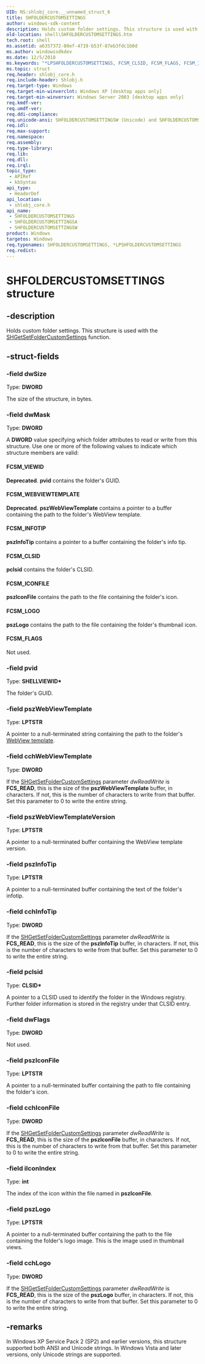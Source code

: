```yaml
---
UID: NS:shlobj_core.__unnamed_struct_6
title: SHFOLDERCUSTOMSETTINGS
author: windows-sdk-content
description: Holds custom folder settings. This structure is used with the SHGetSetFolderCustomSettings function.
old-location: shell\SHFOLDERCUSTOMSETTINGS.htm
tech.root: shell
ms.assetid: a6357372-80ef-4719-b53f-87eb3fdc1b0d
ms.author: windowssdkdev
ms.date: 12/5/2018
ms.keywords: "*LPSHFOLDERCUSTOMSETTINGS, FCSM_CLSID, FCSM_FLAGS, FCSM_ICONFILE, FCSM_INFOTIP, FCSM_LOGO, FCSM_VIEWID, FCSM_WEBVIEWTEMPLATE, LPSHFOLDERCUSTOMSETTINGS, LPSHFOLDERCUSTOMSETTINGS structure pointer [Windows Shell], SHFOLDERCUSTOMSETTINGS, SHFOLDERCUSTOMSETTINGS structure [Windows Shell], SHFOLDERCUSTOMSETTINGSA, SHFOLDERCUSTOMSETTINGSW, _win32_SHFOLDERCUSTOMSETTINGS, shell.SHFOLDERCUSTOMSETTINGS, shlobj_core/LPSHFOLDERCUSTOMSETTINGS, shlobj_core/SHFOLDERCUSTOMSETTINGS, shlobj_core/SHFOLDERCUSTOMSETTINGSA, shlobj_core/SHFOLDERCUSTOMSETTINGSW"
ms.topic: struct
req.header: shlobj_core.h
req.include-header: Shlobj.h
req.target-type: Windows
req.target-min-winverclnt: Windows XP [desktop apps only]
req.target-min-winversvr: Windows Server 2003 [desktop apps only]
req.kmdf-ver: 
req.umdf-ver: 
req.ddi-compliance: 
req.unicode-ansi: SHFOLDERCUSTOMSETTINGSW (Unicode) and SHFOLDERCUSTOMSETTINGSA (ANSI)
req.idl: 
req.max-support: 
req.namespace: 
req.assembly: 
req.type-library: 
req.lib: 
req.dll: 
req.irql: 
topic_type:
 - APIRef
 - kbSyntax
api_type:
 - HeaderDef
api_location:
 - shlobj_core.h
api_name:
 - SHFOLDERCUSTOMSETTINGS
 - SHFOLDERCUSTOMSETTINGSA
 - SHFOLDERCUSTOMSETTINGSW
product: Windows
targetos: Windows
req.typenames: SHFOLDERCUSTOMSETTINGS, *LPSHFOLDERCUSTOMSETTINGS
req.redist: 
---
```


# SHFOLDERCUSTOMSETTINGS structure


## -description


Holds custom folder settings. This structure is used with the <a href="https://msdn.microsoft.com/38b78a4b-ba68-4dff-812d-d4c7421eb202">SHGetSetFolderCustomSettings</a> function.


## -struct-fields




### -field dwSize

Type: <b>DWORD</b>

The size of the structure, in bytes.


### -field dwMask

Type: <b>DWORD</b>

A <b>DWORD</b> value specifying which folder attributes to read or write from this structure. Use one or more of the following values to indicate which structure members are valid:



#### FCSM_VIEWID

<b>Deprecated</b>. <b>pvid</b> contains the folder's GUID.



#### FCSM_WEBVIEWTEMPLATE

<b>Deprecated</b>. <b>pszWebViewTemplate</b> contains a pointer to a buffer containing the path to the folder's WebView template.



#### FCSM_INFOTIP

<b>pszInfoTip</b> contains a pointer to a buffer containing the folder's info tip.



#### FCSM_CLSID

<b>pclsid</b> contains the folder's CLSID.



#### FCSM_ICONFILE

<b>pszIconFile</b> contains the path to the file containing the folder's icon.



#### FCSM_LOGO

<b>pszLogo</b> contains the path to the file containing the folder's thumbnail icon.



#### FCSM_FLAGS

Not used.


### -field pvid

Type: <b>SHELLVIEWID*</b>

The folder's GUID.


### -field pszWebViewTemplate

Type: <b>LPTSTR</b>

A pointer to a null-terminated string containing the path to the folder's <a href="https://msdn.microsoft.com/a894df21-bcc6-4760-b7d7-9bf95a0dba7f">WebView template</a>.


### -field cchWebViewTemplate

Type: <b>DWORD</b>

If the <a href="https://msdn.microsoft.com/38b78a4b-ba68-4dff-812d-d4c7421eb202">SHGetSetFolderCustomSettings</a> parameter <i>dwReadWrite</i> is <b>FCS_READ</b>, this is the size of the <b>pszWebViewTemplate</b> buffer, in characters. If not, this is the number of characters to write from that buffer. Set this parameter to 0 to write the entire string.


### -field pszWebViewTemplateVersion

Type: <b>LPTSTR</b>

A pointer to a null-terminated buffer containing the WebView template version.


### -field pszInfoTip

Type: <b>LPTSTR</b>

A pointer to a null-terminated buffer containing the text of the folder's infotip.


### -field cchInfoTip

Type: <b>DWORD</b>

If the <a href="https://msdn.microsoft.com/38b78a4b-ba68-4dff-812d-d4c7421eb202">SHGetSetFolderCustomSettings</a> parameter <i>dwReadWrite</i> is <b>FCS_READ</b>, this is the size of the <b>pszInfoTip</b> buffer, in characters. If not, this is the number of characters to write from that buffer. Set this parameter to 0 to write the entire string.


### -field pclsid

Type: <b>CLSID*</b>

A pointer to a CLSID used to identify the folder in the Windows registry. Further folder information is stored in the registry under that CLSID entry.


### -field dwFlags

Type: <b>DWORD</b>

Not used.


### -field pszIconFile

Type: <b>LPTSTR</b>

A pointer to a null-terminated buffer containing the path to file containing the folder's icon.


### -field cchIconFile

Type: <b>DWORD</b>

If the <a href="https://msdn.microsoft.com/38b78a4b-ba68-4dff-812d-d4c7421eb202">SHGetSetFolderCustomSettings</a> parameter <i>dwReadWrite</i> is <b>FCS_READ</b>, this is the size of the <b>pszIconFile</b> buffer, in characters. If not, this is the number of characters to write from that buffer. Set this parameter to 0 to write the entire string.


### -field iIconIndex

Type: <b>int</b>

The index of the icon within the file named in <b>pszIconFile</b>.


### -field pszLogo

Type: <b>LPTSTR</b>

A pointer to a null-terminated buffer containing the path to the file containing the folder's logo image. This is the image used in thumbnail views.


### -field cchLogo

Type: <b>DWORD</b>

If the <a href="https://msdn.microsoft.com/38b78a4b-ba68-4dff-812d-d4c7421eb202">SHGetSetFolderCustomSettings</a> parameter <i>dwReadWrite</i> is <b>FCS_READ</b>, this is the size of the <b>pszLogo</b> buffer, in characters. If not, this is the number of characters to write from that buffer. Set this parameter to 0 to write the entire string.


## -remarks



In Windows XP Service Pack 2 (SP2) and earlier versions, this structure supported both ANSI and Unicode strings. In Windows Vista and later versions, only Unicode strings are supported.



